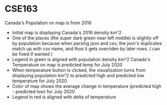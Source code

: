 # CSE163
Canada's Population on map is from 2016
  - Initial map is displaying Canada's 2016 density km^2
  - One of the places (the super dark green near left middle) is slightly off by population because when parsing json and csv, the json's duplicates match up with csv name, and thus it gets overriden by later rows. ( can be fixed if wanted )
  - Legend in green is aligned with population density km^2
Canada's Temperature on map is predicted temp for July 2020
  - When temperature button is clicked, the visualization turns from displaying population km^2 to predicted high and predicted   low temperature for July 2020
  - Color of map shows the average change in temperature (predicted high - predicted low) for July 2020
  - Legend in red is aligned with delta of temperature
  
 
  
